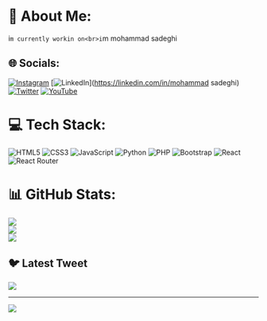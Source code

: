 # 💫 About Me:
i`m currently workin on<br>i`m mohammad sadeghi


## 🌐 Socials:
[![Instagram](https://img.shields.io/badge/Instagram-%23E4405F.svg?logo=Instagram&logoColor=white)](https://instagram.com/mohammad.3adeghii) [![LinkedIn](https://img.shields.io/badge/LinkedIn-%230077B5.svg?logo=linkedin&logoColor=white)](https://linkedin.com/in/mohammad sadeghi) [![Twitter](https://img.shields.io/badge/Twitter-%231DA1F2.svg?logo=Twitter&logoColor=white)](https://twitter.com/mohammadcoder82) [![YouTube](https://img.shields.io/badge/YouTube-%23FF0000.svg?logo=YouTube&logoColor=white)](https://youtube.com/@mohammad01dev) 

# 💻 Tech Stack:
![HTML5](https://img.shields.io/badge/html5-%23E34F26.svg?style=for-the-badge&logo=html5&logoColor=white) ![CSS3](https://img.shields.io/badge/css3-%231572B6.svg?style=for-the-badge&logo=css3&logoColor=white) ![JavaScript](https://img.shields.io/badge/javascript-%23323330.svg?style=for-the-badge&logo=javascript&logoColor=%23F7DF1E) ![Python](https://img.shields.io/badge/python-3670A0?style=for-the-badge&logo=python&logoColor=ffdd54) ![PHP](https://img.shields.io/badge/php-%23777BB4.svg?style=for-the-badge&logo=php&logoColor=white) ![Bootstrap](https://img.shields.io/badge/bootstrap-%23563D7C.svg?style=for-the-badge&logo=bootstrap&logoColor=white) ![React](https://img.shields.io/badge/react-%2320232a.svg?style=for-the-badge&logo=react&logoColor=%2361DAFB) ![React Router](https://img.shields.io/badge/React_Router-CA4245?style=for-the-badge&logo=react-router&logoColor=white)
# 📊 GitHub Stats:
![](https://github-readme-stats.vercel.app/api?username=mohammad01dev&theme=dark&hide_border=true&include_all_commits=true&count_private=false)<br/>
![](https://github-readme-streak-stats.herokuapp.com/?user=mohammad01dev&theme=dark&hide_border=true)<br/>
![](https://github-readme-stats.vercel.app/api/top-langs/?username=mohammad01dev&theme=dark&hide_border=true&include_all_commits=true&count_private=false&layout=compact)

## 🐦 Latest Tweet
[![](https://gtce.itsvg.in/api?username=mohammadcoder82)](https://github.com/VishwaGauravIn/github-twitter-card-embed)

---
[![](https://visitcount.itsvg.in/api?id=mohammad01dev&icon=0&color=0)](https://visitcount.itsvg.in)

<!-- Proudly created with GPRM ( https://gprm.itsvg.in ) -->